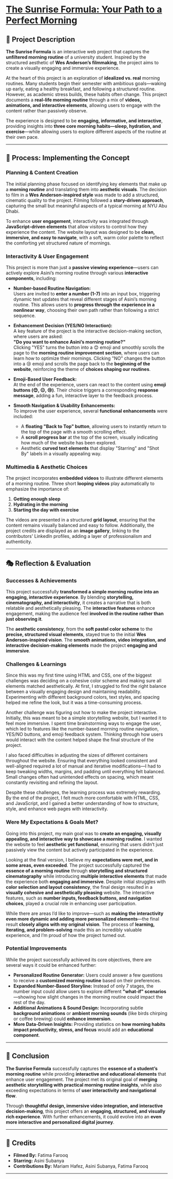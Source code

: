 # [The Sunrise Formula: Your Path to a Perfect Morning](https://fatimafarooq03.github.io/30MFF/)  

## 📌 Project Description  

**The Sunrise Formula** is an interactive web project that captures the **unfiltered morning routine** of a university student. Inspired by the structured aesthetic of **Wes Anderson’s filmmaking**, the project aims to create a visually engaging and immersive experience.  

At the heart of this project is an exploration of **idealized vs. real** morning routines. Many students begin their semester with ambitious goals—waking up early, eating a healthy breakfast, and following a structured routine. However, as academic stress builds, these habits often change. This project documents a **real-life morning routine** through a mix of **videos, animations, and interactive elements**, allowing users to engage with the content rather than passively observe.  

The experience is designed to be **engaging, informative, and interactive**, providing insights into **three core morning habits—sleep, hydration, and exercise**—while allowing users to explore different aspects of the routine at their own pace.  

---

## 🔧 Process: Implementing the Concept  

### **Planning & Content Creation**  
The initial planning phase focused on identifying key elements that make up a **morning routine** and translating them into **aesthetic visuals**. The decision to film in a **Wes Anderson-inspired style** was made to add a structured, cinematic quality to the project. Filming followed a **story-driven approach**, capturing the small but meaningful aspects of a typical morning at NYU Abu Dhabi.  

To enhance **user engagement**, interactivity was integrated through **JavaScript-driven elements** that allow visitors to control how they experience the content. The website layout was designed to be **clean, immersive, and easy to navigate**, with a soft, warm color palette to reflect the comforting yet structured nature of mornings.  

### **Interactivity & User Engagement**  
This project is more than just a **passive viewing experience**—users can actively explore Asini’s morning routine through various **interactive components**, including:  

- **Number-based Routine Navigation:**  
  Users are invited to **enter a number (1-7)** into an input box, triggering dynamic text updates that reveal different stages of Asini’s morning routine. This allows users to **progress through the experience in a nonlinear way**, choosing their own path rather than following a strict sequence.  

- **Enhancement Decision (YES/NO Interaction):**  
  A key feature of the project is the interactive decision-making section, where users are asked:  
  **"Do you want to enhance Asini’s morning routine?"**  
  Clicking "YES" turns the button into a 😊 emoji and smoothly scrolls the page to the **morning routine improvement section**, where users can learn how to optimize their mornings. Clicking "NO" changes the button into a 😢 emoji and scrolls the page back to the **beginning of the website**, reinforcing the theme of **choices shaping our routines**.  

- **Emoji-Based User Feedback:**  
  At the end of the experience, users can react to the content using **emoji buttons (😊, 😐, 😢)**. Their choice triggers a corresponding **response message**, adding a fun, interactive layer to the feedback process.  

- **Smooth Navigation & Usability Enhancements:**  
  To improve the user experience, several **functional enhancements** were included:  
  - A **floating "Back to Top" button**, allowing users to instantly return to the top of the page with a smooth scrolling effect.  
  - A **scroll progress bar** at the top of the screen, visually indicating how much of the website has been explored.  
  - Aesthetic **curved text elements** that display "Starring" and "Shot By" labels in a visually appealing way.  

### **Multimedia & Aesthetic Choices**  
The project incorporates **embedded videos** to illustrate different elements of a morning routine. Three short **looping videos** play automatically to emphasize the importance of:  
1. **Getting enough sleep**  
2. **Hydrating in the morning**  
3. **Starting the day with exercise**  

The videos are presented in a structured **grid layout**, ensuring that the content remains visually balanced and easy to follow. Additionally, the project credits are displayed as an **image gallery**, linking to the contributors' LinkedIn profiles, adding a layer of professionalism and authenticity.  

---

## 🎭 Reflection & Evaluation  

### **Successes & Achievements**  
This project successfully **transformed a simple morning routine into an engaging, interactive experience**. By blending **storytelling, cinematography, and interactivity**, it creates a narrative that is both relatable and aesthetically pleasing. The **interactive features** enhance engagement, making the audience feel **involved in the routine rather than just observing it**.  

The **aesthetic consistency**, from the **soft pastel color scheme** to the **precise, structured visual elements**, stayed true to the initial **Wes Anderson-inspired vision**. The **smooth animations, video integration, and interactive decision-making elements** made the project **engaging and immersive**.  

### **Challenges & Learnings**  
Since this was my first time using HTML and CSS, one of the biggest challenges was deciding on a cohesive color scheme and making sure all elements matched aesthetically. At first, I struggled to find the right balance between a visually engaging design and maintaining readability. Experimenting with different background colors, text styles, and spacing helped me refine the look, but it was a time-consuming process.

Another challenge was figuring out how to make the project interactive. Initially, this was meant to be a simple storytelling website, but I wanted it to feel more immersive. I spent time brainstorming ways to engage the user, which led to features like the number-based morning routine navigation, YES/NO buttons, and emoji feedback system. Thinking through how users would interact with the content helped shape the final structure of the project.

I also faced difficulties in adjusting the sizes of different containers throughout the website. Ensuring that everything looked consistent and well-aligned required a lot of manual and iterative modifications—I had to keep tweaking widths, margins, and padding until everything felt balanced. Small changes often had unintended effects on spacing, which meant constantly revisiting and refining the layout.

Despite these challenges, the learning process was extremely rewarding. By the end of the project, I felt much more comfortable with HTML, CSS, and JavaScript, and I gained a better understanding of how to structure, style, and enhance web pages with interactivity.

### Were My Expectations & Goals Met?  

Going into this project, my main goal was to **create an engaging, visually appealing, and interactive way to showcase a morning routine**. I wanted the website to feel **aesthetic yet functional**, ensuring that users didn’t just passively view the content but actively participated in the experience.  

Looking at the final version, I believe my **expectations were met, and in some areas, even exceeded**. The project successfully captured the **essence of a morning routine** through **storytelling and structured cinematography** while introducing **multiple interactive elements** that made the experience both **engaging and immersive**. Despite initial struggles with **color selection and layout consistency**, the final design resulted in a **visually cohesive and aesthetically pleasing** website. The interactive features, such as **number inputs, feedback buttons, and navigation choices**, played a crucial role in enhancing user participation.  

While there are areas I’d like to improve—such as **making the interactivity even more dynamic and adding more personalized elements**—the final result **closely aligns with my original vision**. The process of **learning, iterating, and problem-solving** made this an incredibly valuable experience, and I’m proud of how the project turned out.

### **Potential Improvements**  
While the project successfully achieved its core objectives, there are several ways it could be enhanced further:  
- **Personalized Routine Generator:** Users could answer a few questions to receive a **customized morning routine** based on their preferences.  
- **Expanded Number-Based Storyline:** Instead of only 7 stages, the number input could allow users to explore different **"what-if" scenarios**—showing how slight changes in the morning routine could impact the rest of the day.  
- **Additional Animations & Sound Design:** Incorporating subtle **background animations** or **ambient morning sounds** (like birds chirping or coffee brewing) could **enhance immersion**.  
- **More Data-Driven Insights:** Providing statistics on **how morning habits impact productivity, stress, and focus** would add an **educational component**.  

---

## 📢 Conclusion  

**The Sunrise Formula** successfully captures the **essence of a student’s morning routine** while providing **interactive and educational elements** that enhance user engagement. The project met its original goal of **merging aesthetic storytelling with practical morning routine insights**, while also exceeding expectations in terms of **user interactivity and navigational flow**.  

Through **thoughtful design, immersive video integration, and interactive decision-making**, this project offers an **engaging, structured, and visually rich experience**. With further enhancements, it could evolve into an **even more interactive and personalized digital journey**.  

---

## 👥 Credits  

- **Filmed By:** Fatima Farooq  
- **Starring:** Asini Subanya  
- **Contributions By:** Mariam Hafez, Asini Subanya, Fatima Farooq  

---
